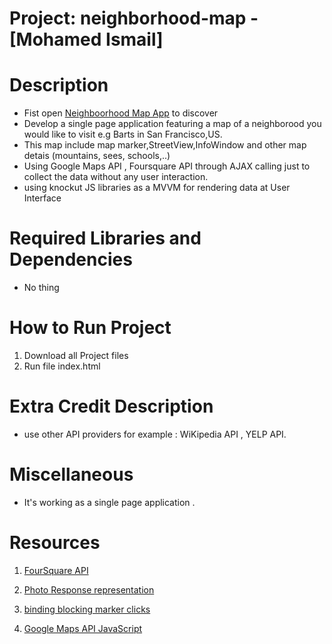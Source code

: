 # Project: neighborhood-map - [Mohamed Ismail]

# Description
  
  - Fist open [Neighboorhood Map App](https://ismail484.github.io./) to discover
  - Develop a single page application featuring a map of a neighborood you would like to visit e.g Barts in San Francisco,US.
  - This map include map marker,StreetView,InfoWindow and other  map detais (mountains, sees, schools,..)
  - Using Google Maps API , Foursquare API through AJAX calling just to collect the data without any user interaction.
  - using knockut JS libraries as a MVVM for rendering data at User Interface

# Required Libraries and Dependencies
   - No thing

# How to Run Project 
   1.  Download all Project files
   2.  Run file index.html

# Extra Credit Description
  - use other API providers for example :  WiKipedia API , YELP API.
 
# Miscellaneous
  - It's working as a single page application . 

# Resources
  
   1. [FourSquare API](https://developer.foursquare.com/docs/explore#req=venues/search?)
  
   2. [Photo Response representation](https://developer.foursquare.com/docs/responses/photo)
   
   3. [binding blocking marker clicks](https://discussions.udacity.com/t/click-binding-blocking-marker-clicks/35398/2) 
   
   4. [Google Maps API JavaScript](https://developers.google.com/maps/documentation/javascript/?)
   
